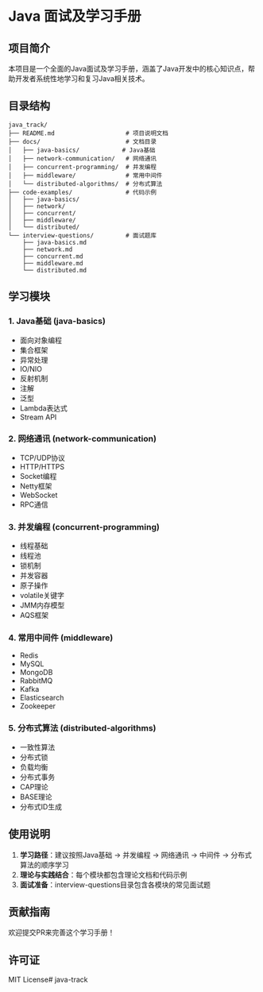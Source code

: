 # Java 面试及学习手册

## 项目简介

本项目是一个全面的Java面试及学习手册，涵盖了Java开发中的核心知识点，帮助开发者系统性地学习和复习Java相关技术。

## 目录结构

```
java_track/
├── README.md                    # 项目说明文档
├── docs/                        # 文档目录
│   ├── java-basics/            # Java基础
│   ├── network-communication/   # 网络通讯
│   ├── concurrent-programming/  # 并发编程
│   ├── middleware/              # 常用中间件
│   └── distributed-algorithms/  # 分布式算法
├── code-examples/               # 代码示例
│   ├── java-basics/
│   ├── network/
│   ├── concurrent/
│   ├── middleware/
│   └── distributed/
└── interview-questions/         # 面试题库
    ├── java-basics.md
    ├── network.md
    ├── concurrent.md
    ├── middleware.md
    └── distributed.md
```

## 学习模块

### 1. Java基础 (java-basics)
- 面向对象编程
- 集合框架
- 异常处理
- IO/NIO
- 反射机制
- 注解
- 泛型
- Lambda表达式
- Stream API

### 2. 网络通讯 (network-communication)
- TCP/UDP协议
- HTTP/HTTPS
- Socket编程
- Netty框架
- WebSocket
- RPC通信

### 3. 并发编程 (concurrent-programming)
- 线程基础
- 线程池
- 锁机制
- 并发容器
- 原子操作
- volatile关键字
- JMM内存模型
- AQS框架

### 4. 常用中间件 (middleware)
- Redis
- MySQL
- MongoDB
- RabbitMQ
- Kafka
- Elasticsearch
- Zookeeper

### 5. 分布式算法 (distributed-algorithms)
- 一致性算法
- 分布式锁
- 负载均衡
- 分布式事务
- CAP理论
- BASE理论
- 分布式ID生成

## 使用说明

1. **学习路径**：建议按照Java基础 → 并发编程 → 网络通讯 → 中间件 → 分布式算法的顺序学习
2. **理论与实践结合**：每个模块都包含理论文档和代码示例
3. **面试准备**：interview-questions目录包含各模块的常见面试题

## 贡献指南

欢迎提交PR来完善这个学习手册！

## 许可证

MIT License# java-track
